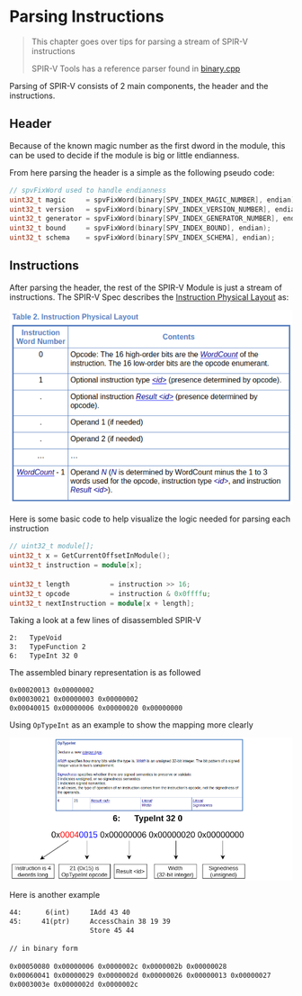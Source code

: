 # Parsing Instructions

> This chapter goes over tips for parsing a stream of SPIR-V instructions
>
> SPIR-V Tools has a reference parser found in [binary.cpp](https://github.com/KhronosGroup/SPIRV-Tools/blob/master/source/binary.cpp)

Parsing of SPIR-V consists of 2 main components, the header and the instructions.

## Header

Because of the known magic number as the first dword in the module, this can be used to decide if the module is big or little endianness.

From here parsing the header is a simple as the following pseudo code:
```cpp
// spvFixWord used to handle endianness
uint32_t magic     = spvFixWord(binary[SPV_INDEX_MAGIC_NUMBER], endian);
uint32_t version   = spvFixWord(binary[SPV_INDEX_VERSION_NUMBER], endian);
uint32_t generator = spvFixWord(binary[SPV_INDEX_GENERATOR_NUMBER], endian);
uint32_t bound     = spvFixWord(binary[SPV_INDEX_BOUND], endian);
uint32_t schema    = spvFixWord(binary[SPV_INDEX_SCHEMA], endian);
```

## Instructions

After parsing the header, the rest of the SPIR-V Module is just a stream of instructions. The SPIR-V Spec describes the [Instruction Physical Layout](https://www.khronos.org/registry/spir-v/specs/unified1/SPIRV.html#_a_id_physicallayout_a_physical_layout_of_a_spir_v_module_and_instruction) as:

![parsing_instructions_spec_table.png](../images/parsing_instructions_spec_table.png)

Here is some basic code to help visualize the logic needed for parsing each instruction

```cpp
// uint32_t module[];
uint32_t x = GetCurrentOffsetInModule();
uint32_t instruction = module[x];

uint32_t length          = instruction >> 16;
uint32_t opcode          = instruction & 0x0ffffu;
uint32_t nextInstruction = module[x + length];
```

Taking a look at a few lines of disassembled SPIR-V

```
2:   TypeVoid
3:   TypeFunction 2
6:   TypeInt 32 0
```

The assembled binary representation is as followed

```
0x00020013 0x00000002
0x00030021 0x00000003 0x00000002
0x00040015 0x00000006 0x00000020 0x00000000
```

Using `OpTypeInt` as an example to show the mapping more clearly

![parsing_instructions_optypeint.png](../images/parsing_instructions_optypeint.png)

Here is another example

```
44:      6(int)     IAdd 43 40
45:     41(ptr)     AccessChain 38 19 39
                    Store 45 44

// in binary form

0x00050080 0x00000006 0x0000002c 0x0000002b 0x00000028
0x00060041 0x00000029 0x0000002d 0x00000026 0x00000013 0x00000027
0x0003003e 0x0000002d 0x0000002c
```